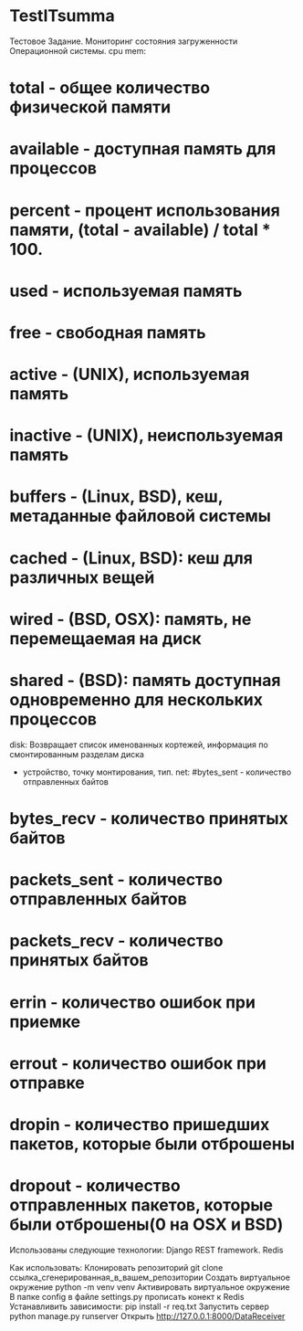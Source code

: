 # TestITsumma

Тестовое Задание.
Мониторинг состояния загруженности Операционной системы.
cpu
mem:
  # total - общее количество физической памяти
  # available - доступная память для процессов
  # percent - процент использования памяти, (total - available) / total * 100.
  # used - используемая память
  # free - свободная память
  # active - (UNIX), используемая память
  # inactive - (UNIX), неиспользуемая память
  # buffers - (Linux, BSD), кеш, метаданные файловой системы
  # cached - (Linux, BSD): кеш для различных вещей
  # wired - (BSD, OSX): память, не перемещаемая на диск
  # shared - (BSD): память доступная одновременно для нескольких процессов
disk:
  Возвращает список именованных кортежей, информация по смонтированным разделам диска 
  - устройство, точку монтирования, тип.
net:
  #bytes_sent - количество отправленных байтов
  # bytes_recv - количество принятых байтов
  # packets_sent - количество отправленных байтов
  # packets_recv - количество принятых байтов
  # errin - количество ошибок при приемке
  # errout - количество ошибок при отправке
  # dropin - количество пришедших пакетов, которые были отброшены
  # dropout - количество отправленных пакетов, которые были отброшены(0 на OSX и BSD)
  
  Использованы следующие технологии: Django REST framework. Redis
  
  Как использовать:
    Клонировать репозиторий git clone ссылка_сгенерированная_в_вашем_репозитории
    Создать виртуальное окружение python -m venv venv
    Активировать виртуальное окружение
    В папке config в файле settings.py прописать конект к Redis
    Устанавливить зависимости: pip install -r req.txt
    Запустить сервер python manage.py runserver
    Открыть http://127.0.0.1:8000/DataReceiver
